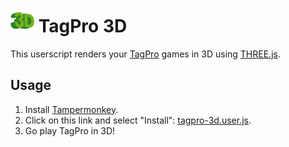 # ![3d](assets/3d-38x.png) TagPro 3D

This userscript renders your [TagPro](http://tagpro.gg) games in 3D using [THREE.js](http://threejs.org).

## Usage

1. Install [Tampermonkey](https://chrome.google.com/webstore/ail/tampermonkey/dhdgffkkebhmkfjojejmpbldmpobfkfo?hl=en).
2. Click on this link and select "Install": [tagpro-3d.user.js](https://keratagpro.github.io/tagpro-3d/tagpro-3d.user.js).
3. Go play TagPro in 3D!
